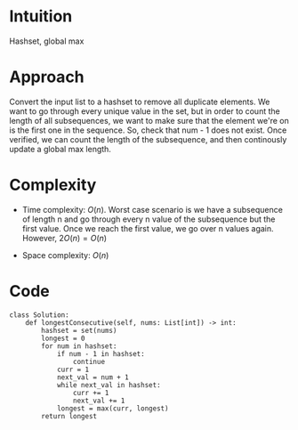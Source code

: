 # Intuition
Hashset, global max

# Approach
Convert the input list to a hashset to remove all duplicate elements. We want to go through every unique value in the set, but in order to count the length of all subsequences, we want to make sure that the element we're on is the first one in the sequence. So, check that num -  1 does not exist. Once verified, we can count the length of the subsequence, and then continously update a global max length.

# Complexity
- Time complexity: $O(n)$. Worst case scenario is we have a subsequence of length n and go through every n value of the subsequence but the first value. Once we reach the first value, we go over n values again. However, $2O(n) = O(n)$
<!-- Add your time complexity here, e.g. $$O(n)$$ -->

- Space complexity: $O(n)$
<!-- Add your space complexity here, e.g. $$O(n)$$ -->

# Code
```python3
class Solution:
    def longestConsecutive(self, nums: List[int]) -> int:
        hashset = set(nums)
        longest = 0
        for num in hashset:
            if num - 1 in hashset:
                continue
            curr = 1
            next_val = num + 1
            while next_val in hashset:
                curr += 1
                next_val += 1
            longest = max(curr, longest)
        return longest
```
